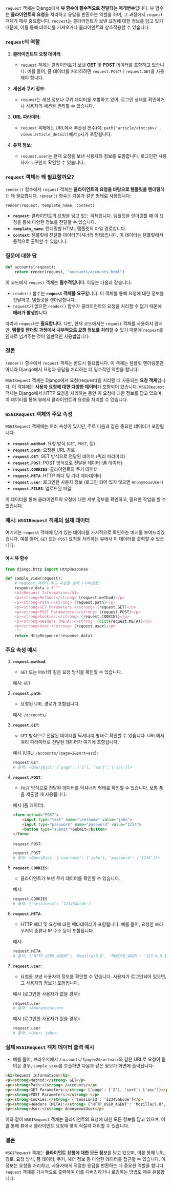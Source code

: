 `request` 객체는 Django에서 **뷰 함수에 필수적으로 전달되는 매개변수**입니다. 뷰 함수는 **클라이언트의 요청**을 처리하고 응답을 반환하는 역할을 하며, 그 과정에서 `request` 객체가 매우 중요합니다. `request`는 클라이언트가 보낸 요청에 대한 정보를 담고 있기 때문에, 이를 통해 데이터를 가져오거나 클라이언트와 상호작용할 수 있습니다.

### `request`의 역할

1. **클라이언트의 요청 데이터**:
   - `request` 객체는 클라이언트가 보낸 **GET** 및 **POST** 데이터를 포함하고 있습니다. 예를 들어, 폼 데이터를 처리하려면 `request.POST`나 `request.GET`을 사용해야 합니다.

2. **세션과 쿠키 정보**:
   - `request`는 세션 정보나 쿠키 데이터를 포함하고 있어, 로그인 상태를 확인하거나 사용자의 세션을 관리할 수 있습니다.

3. **URL 파라미터**:
   - `request` 객체에는 URL에서 추출된 변수(예: `path('article/<int:pk>/', views.article_detail)`에서 `pk`)가 포함됩니다.

4. **유저 정보**:
   - `request.user`는 현재 요청을 보낸 사용자의 정보를 포함합니다. 로그인한 사용자가 누구인지 확인할 수 있습니다.

### `request` 객체는 왜 필요할까요?

`render()` 함수에서 `request` 객체는 **클라이언트의 요청을 바탕으로 템플릿을 렌더링**하는 데 필요합니다. `render()` 함수는 다음과 같은 형태로 사용됩니다:

```python
render(request, template_name, context)
```

- **`request`**: 클라이언트의 요청을 담고 있는 객체입니다. 템플릿을 렌더링할 때 이 요청을 통해 다양한 정보를 전달할 수 있습니다.
- **`template_name`**: 렌더링할 HTML 템플릿의 파일 경로입니다.
- **`context`**: 템플릿에 전달할 데이터(딕셔너리 형태)입니다. 이 데이터는 템플릿에서 동적으로 출력할 수 있습니다.

### 질문에 대한 답

```python
def accounts(request):
    return render(request, "accounts/accounts.html")
```

이 코드에서 `request` 객체는 **필수적입니다**. 이유는 다음과 같습니다:

- `render()` 함수는 **`request` 객체를 요구**합니다. 이 객체를 통해 요청에 대한 정보를 전달하고, 템플릿을 렌더링합니다.
- `request`가 없으면 `render()` 함수가 클라이언트의 요청을 처리할 수 없기 때문에 **에러가 발생**합니다.

따라서 `request`는 **필요합니다**. 다만, 현재 코드에서는 `request` 객체를 사용하지 않지만, **템플릿 렌더링 과정에서 내부적으로 요청 정보를 처리**할 수 있기 때문에 `request`를 인자로 넘겨주는 것이 일반적인 사용법입니다.

### 결론

`render()` 함수에서 `request` 객체는 반드시 필요합니다. 이 객체는 템플릿 렌더링뿐만 아니라 Django에서 요청과 응답을 처리하는 데 필수적인 역할을 합니다.



 `WSGIRequest` 객체는 Django에서 요청(request)을 처리할 때 사용되는 **요청 객체**입니다. 이 객체에는 **사용자 요청에 대한 다양한 데이터**가 포함되어 있습니다. `WSGIRequest` 객체는 Django에서 HTTP 요청을 처리하는 동안 이 요청에 대한 정보를 담고 있으며, 이 데이터를 통해 뷰에서 클라이언트의 요청을 처리할 수 있습니다.

### `WSGIRequest` 객체의 주요 속성

`WSGIRequest` 객체에는 여러 속성이 있지만, 주로 다음과 같은 중요한 데이터가 포함됩니다:

- **`request.method`**: 요청 방식 (`GET`, `POST`, 등)
- **`request.path`**: 요청된 URL 경로
- **`request.GET`**: GET 방식으로 전달된 데이터 (쿼리 파라미터)
- **`request.POST`**: POST 방식으로 전달된 데이터 (폼 데이터)
- **`request.COOKIES`**: 클라이언트의 쿠키 데이터
- **`request.META`**: HTTP 헤더 및 기타 메타데이터
- **`request.user`**: 로그인된 사용자 정보 (로그인 되어 있지 않으면 `AnonymousUser`)
- **`request.FILES`**: 업로드된 파일

이 데이터를 통해 클라이언트의 요청에 대한 세부 정보를 확인하고, 필요한 작업을 할 수 있습니다.

### 예시: `WSGIRequest` 객체의 실제 데이터

여기서는 `request` 객체에 담겨 있는 데이터를 가시적으로 확인하는 예시를 보여드리겠습니다. 예를 들어, `GET` 또는 `POST` 요청을 처리하는 뷰에서 이 데이터를 출력할 수 있습니다.

#### 예시 뷰 함수

```python
from django.http import HttpResponse

def sample_view(request):
    # request 객체의 주요 속성을 출력 (디버깅용)
    response_data = f"""
    <h1>Request Information</h1>
    <p><strong>Method:</strong> {request.method}</p>
    <p><strong>Path:</strong> {request.path}</p>
    <p><strong>GET Parameters:</strong> {request.GET}</p>
    <p><strong>POST Parameters:</strong> {request.POST}</p>
    <p><strong>Cookies:</strong> {request.COOKIES}</p>
    <p><strong>Headers (META):</strong> {dict(request.META)}</p>
    <p><strong>User:</strong> {request.user}</p>
    """
    return HttpResponse(response_data)
```

### 주요 속성 예시
1. **`request.method`**:
   - `GET` 또는 `POST`와 같은 요청 방식을 확인할 수 있습니다.
   
   예시: `GET`

2. **`request.path`**:
   - 요청된 URL 경로가 포함됩니다.
   
   예시: `/accounts/`

3. **`request.GET`**:
   - `GET` 방식으로 전달된 데이터를 딕셔너리 형태로 확인할 수 있습니다. URL에서 쿼리 파라미터로 전달된 데이터가 여기에 포함됩니다.
   
   예시 (URL: `/accounts/?page=2&sort=asc`):
   ```python
   request.GET
   # 출력: <QueryDict: {'page': ['2'], 'sort': ['asc']}>
   ```

4. **`request.POST`**:
   - `POST` 방식으로 전달된 데이터를 딕셔너리 형태로 확인할 수 있습니다. 보통 폼을 제출할 때 사용됩니다.
   
   예시 (폼 데이터):
   ```html
   <form method="POST">
       <input type="text" name="username" value="john">
       <input type="password" name="password" value="1234">
       <button type="submit">Submit</button>
   </form>
   ```
   `request.POST`:
   ```python
   request.POST
   # 출력: <QueryDict: {'username': ['john'], 'password': ['1234']}>
   ```

5. **`request.COOKIES`**:
   - 클라이언트가 보낸 쿠키 데이터를 확인할 수 있습니다.
   
   예시:
   ```python
   request.COOKIES
   # 출력: {'sessionid': '12345abcde'}
   ```

6. **`request.META`**:
   - HTTP 헤더 및 요청에 대한 메타데이터가 포함됩니다. 예를 들어, 요청한 브라우저의 종류나 IP 주소 등이 포함됩니다.
   
   예시:
   ```python
   request.META
   # 출력: {'HTTP_USER_AGENT': 'Mozilla/5.0', 'REMOTE_ADDR': '127.0.0.1', ...}
   ```

7. **`request.user`**:
   - 요청을 보낸 사용자의 정보를 확인할 수 있습니다. 사용자가 로그인되어 있으면, 그 사용자의 정보가 포함됩니다.
   
   예시 (로그인한 사용자가 없을 경우):
   ```python
   request.user
   # 출력: <AnonymousUser>
   ```
   예시 (로그인한 사용자가 있을 경우):
   ```python
   request.user
   # 출력: <User: john>
   ```

### 실제 `WSGIRequest` 객체 데이터 출력 예시

- 예를 들어, 브라우저에서 `/accounts/?page=2&sort=asc`와 같은 URL로 요청이 들어온 경우, `sample_view`를 호출하면 다음과 같은 정보가 화면에 출력됩니다:

```html
<h1>Request Information</h1>
<p><strong>Method:</strong> GET</p>
<p><strong>Path:</strong> /accounts/</p>
<p><strong>GET Parameters:</strong> {'page': ['2'], 'sort': ['asc']}</p>
<p><strong>POST Parameters:</strong> </p>
<p><strong>Cookies:</strong> {'sessionid': '12345abcde'}</p>
<p><strong>Headers (META):</strong> {'HTTP_USER_AGENT': 'Mozilla/5.0', 'REMOTE_ADDR': '127.0.0.1', ...}</p>
<p><strong>User:</strong> AnonymousUser</p>
```

이와 같이 `WSGIRequest` 객체는 클라이언트의 요청에 대한 모든 정보를 담고 있으며, 이를 통해 뷰에서 클라이언트 요청에 맞춰 적절히 처리할 수 있습니다.

### 결론
`WSGIRequest` 객체는 **클라이언트 요청에 대한 모든 정보**를 담고 있으며, 이를 통해 URL 경로, 요청 방식, 폼 데이터, 쿠키, 헤더 정보 등 다양한 데이터를 접근할 수 있습니다. 이 정보는 요청을 처리하고, 사용자에게 적절한 응답을 반환하는 데 중요한 역할을 합니다. `request` 객체를 가시적으로 출력하여 이를 디버깅하거나 로깅하는 방법도 매우 유용합니다.